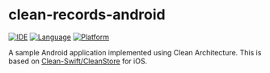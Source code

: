 # clean-records-android

[![IDE](https://img.shields.io/badge/Android%20Studio-3.0.1-green.svg)](https://developer.android.com/studio/)
[![Language](https://img.shields.io/badge/Kotlin-1.2.30-orange.svg)](https://kotlinlang.org)
[![Platform](https://img.shields.io/badge/platform-8.0%20Oreo-brown.svg)](https://www.android.com/versions/oreo-8-0/)

A sample Android application implemented using Clean Architecture.
This is based on [Clean-Swift/CleanStore](https://github.com/Clean-Swift/CleanStore) for iOS.